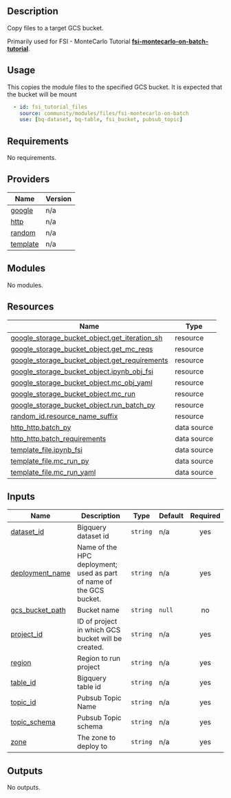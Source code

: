 ## Description

Copy files to a target GCS bucket.

Primarily used for FSI - MonteCarlo Tutorial **[fsi-montecarlo-on-batch-tutorial]**.

[fsi-montecarlo-on-batch-tutorial]:
../docs/tutorials/fsi-montecarlo-on-batch/README.md

## Usage
This copies the module files to the specified GCS bucket. It is expected that
the bucket will be mount

```yaml
  - id: fsi_tutorial_files
    source: community/modules/files/fsi-montecarlo-on-batch
    use: [bq-dataset, bq-table, fsi_bucket, pubsub_topic]
```

## Requirements

No requirements.

## Providers

| Name | Version |
|------|---------|
| <a name="provider_google"></a> [google](#provider\_google) | n/a |
| <a name="provider_http"></a> [http](#provider\_http) | n/a |
| <a name="provider_random"></a> [random](#provider\_random) | n/a |
| <a name="provider_template"></a> [template](#provider\_template) | n/a |

## Modules

No modules.

## Resources

| Name | Type |
|------|------|
| [google_storage_bucket_object.get_iteration_sh](https://registry.terraform.io/providers/hashicorp/google/latest/docs/resources/storage_bucket_object) | resource |
| [google_storage_bucket_object.get_mc_reqs](https://registry.terraform.io/providers/hashicorp/google/latest/docs/resources/storage_bucket_object) | resource |
| [google_storage_bucket_object.get_requirements](https://registry.terraform.io/providers/hashicorp/google/latest/docs/resources/storage_bucket_object) | resource |
| [google_storage_bucket_object.ipynb_obj_fsi](https://registry.terraform.io/providers/hashicorp/google/latest/docs/resources/storage_bucket_object) | resource |
| [google_storage_bucket_object.mc_obj_yaml](https://registry.terraform.io/providers/hashicorp/google/latest/docs/resources/storage_bucket_object) | resource |
| [google_storage_bucket_object.mc_run](https://registry.terraform.io/providers/hashicorp/google/latest/docs/resources/storage_bucket_object) | resource |
| [google_storage_bucket_object.run_batch_py](https://registry.terraform.io/providers/hashicorp/google/latest/docs/resources/storage_bucket_object) | resource |
| [random_id.resource_name_suffix](https://registry.terraform.io/providers/hashicorp/random/latest/docs/resources/id) | resource |
| [http_http.batch_py](https://registry.terraform.io/providers/hashicorp/http/latest/docs/data-sources/http) | data source |
| [http_http.batch_requirements](https://registry.terraform.io/providers/hashicorp/http/latest/docs/data-sources/http) | data source |
| [template_file.ipynb_fsi](https://registry.terraform.io/providers/hashicorp/template/latest/docs/data-sources/file) | data source |
| [template_file.mc_run_py](https://registry.terraform.io/providers/hashicorp/template/latest/docs/data-sources/file) | data source |
| [template_file.mc_run_yaml](https://registry.terraform.io/providers/hashicorp/template/latest/docs/data-sources/file) | data source |

## Inputs

| Name | Description | Type | Default | Required |
|------|-------------|------|---------|:--------:|
| <a name="input_dataset_id"></a> [dataset\_id](#input\_dataset\_id) | Bigquery dataset id | `string` | n/a | yes |
| <a name="input_deployment_name"></a> [deployment\_name](#input\_deployment\_name) | Name of the HPC deployment; used as part of name of the GCS bucket. | `string` | n/a | yes |
| <a name="input_gcs_bucket_path"></a> [gcs\_bucket\_path](#input\_gcs\_bucket\_path) | Bucket name | `string` | `null` | no |
| <a name="input_project_id"></a> [project\_id](#input\_project\_id) | ID of project in which GCS bucket will be created. | `string` | n/a | yes |
| <a name="input_region"></a> [region](#input\_region) | Region to run project | `string` | n/a | yes |
| <a name="input_table_id"></a> [table\_id](#input\_table\_id) | Bigquery table id | `string` | n/a | yes |
| <a name="input_topic_id"></a> [topic\_id](#input\_topic\_id) | Pubsub Topic Name | `string` | n/a | yes |
| <a name="input_topic_schema"></a> [topic\_schema](#input\_topic\_schema) | Pubsub Topic schema | `string` | n/a | yes |
| <a name="input_zone"></a> [zone](#input\_zone) | The zone to deploy to | `string` | n/a | yes |

## Outputs

No outputs.
